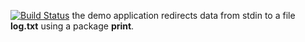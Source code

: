[![Build Status](https://travis-ci.org/BURNINGTIGER/lab10.svg?branch=master)](https://travis-ci.org/BURNINGTIGER/lab10)
the demo application redirects data from stdin to a file **log.txt** using a package **print**.
